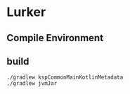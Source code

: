 # Lurker

## Compile Environment

## build

```shell
./gradlew kspCommonMainKotlinMetadata
./gradlew jvmJar
```
